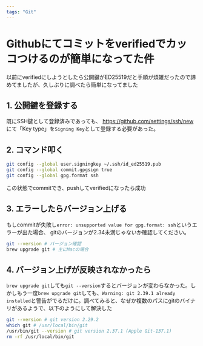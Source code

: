 ```yaml
---
tags: "Git"
---
```


# Githubにてコミットをverifiedでカッコつけるのが簡単になってた件

以前にverifiedにしようとしたら公開鍵がED25519だと手順が煩雑だったので諦めてましたが、久しぶりに調べたら簡単になってました

## 1. 公開鍵を登録する

既にSSH鍵として登録済みであっても、
https://github.com/settings/ssh/new にて「Key type」を`Signing Key`として登録する必要があった。

## 2. コマンド叩く

```bash
git config --global user.signingkey ~/.ssh/id_ed25519.pub
git config --global commit.gpgsign true
git config --global gpg.format ssh
```

この状態でcommitでき、pushしてverifiedになったら成功

## 3. エラーしたらバージョン上げる

もしcommitが失敗し`error: unsupported value for gpg.format: ssh`というエラーが出た場合、
gitのバージョンが2.34未満じゃないか確認してください。

```bash
git --version # バージョン確認
brew upgrade git # 主にMacの場合
```

## 4. バージョン上げが反映されなかったら

`brew upgrade git`しても`git --version`するとバージョンが変わらなかった。しかしもう一度`brew upgrade git`しても、`Warning: git 2.39.1 already installed`と警告がでるだけに。調べてみると、なぜか複数のパスにgitのバイナリがあるようで、以下のようにして解決した

```bash
git --version # git version 2.29.2
which git # /usr/local/bin/git
/usr/bin/git --version # git version 2.37.1 (Apple Git-137.1)
rm -rf /usr/local/bin/git
```
